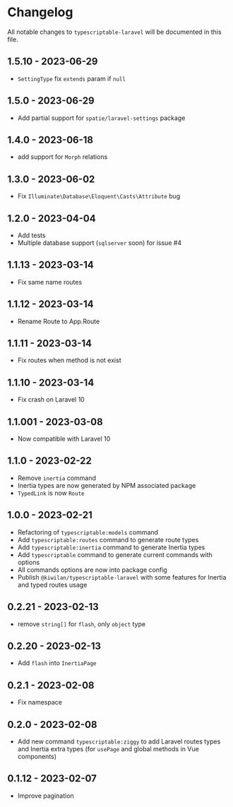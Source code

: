 # Changelog

All notable changes to `typescriptable-laravel` will be documented in this file.

## 1.5.10 - 2023-06-29

- `SettingType` fix `extends` param if `null`

## 1.5.0 - 2023-06-29

- Add partial support for `spatie/laravel-settings` package

## 1.4.0 - 2023-06-18

- add support for `Morph` relations

## 1.3.0 - 2023-06-02

- Fix `Illuminate\Database\Eloquent\Casts\Attribute` bug

## 1.2.0 - 2023-04-04

- Add tests
- Multiple database support (`sqlserver` soon) for issue #4

## 1.1.13 - 2023-03-14

- Fix same name routes

## 1.1.12 - 2023-03-14

- Rename Route to App.Route

## 1.1.11 - 2023-03-14

- Fix routes when method is not exist

## 1.1.10 - 2023-03-14

- Fix crash on Laravel 10

## 1.1.001 - 2023-03-08

- Now compatible with Laravel 10

## 1.1.0 - 2023-02-22

- Remove `inertia` command
- Inertia types are now generated by NPM associated package
- `TypedLink` is now `Route`

## 1.0.0 - 2023-02-21

- Refactoring of `typescriptable:models` command
- Add `typescriptable:routes` command to generate route types
- Add `typescriptable:inertia` command to generate Inertia types
- Add `typescriptable` command to generate current commands with options
- All commands options are now into package config
- Publish `@kiwilan/typescriptable-laravel` with some features for Inertia and typed routes usage

## 0.2.21 - 2023-02-13

- remove `string[]` for `flash`, only `object` type

## 0.2.20 - 2023-02-13

- Add `flash` into `InertiaPage`

## 0.2.1 - 2023-02-08

- Fix namespace

## 0.2.0 - 2023-02-08

- Add new command `typescriptable:ziggy` to add Laravel routes types and Inertia extra types (for `usePage` and global methods in Vue components)

## 0.1.12 - 2023-02-07

- Improve pagination
